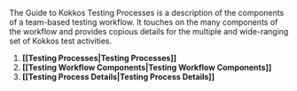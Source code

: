 The Guide to Kokkos Testing Processes is a description of the components of a team-based testing workflow. It touches on the many components of the workflow and provides copious details for the multiple and wide-ranging set of Kokkos test activities. 

1. **[[Testing Processes|Testing Processes]]**
2. **[[Testing Workflow Components|Testing Workflow Components]]**
3. **[[Testing Process Details|Testing Process Details]]**